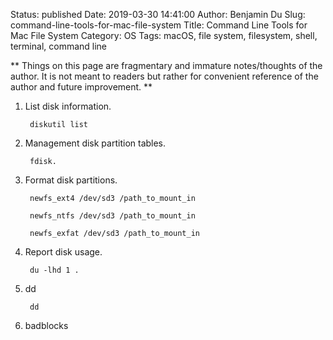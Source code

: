 Status: published
Date: 2019-03-30 14:41:00
Author: Benjamin Du
Slug: command-line-tools-for-mac-file-system
Title: Command Line Tools for Mac File System
Category: OS
Tags: macOS, file system, filesystem, shell, terminal, command line

**
Things on this page are fragmentary and immature notes/thoughts of the author.
It is not meant to readers but rather for convenient reference of the author and future improvement.
**

1. List disk information.

        diskutil list

2. Management disk partition tables.

        fdisk.

3. Format disk partitions.

        newfs_ext4 /dev/sd3 /path_to_mount_in

        newfs_ntfs /dev/sd3 /path_to_mount_in

        newfs_exfat /dev/sd3 /path_to_mount_in

4. Report disk usage.

        du -lhd 1 .

5. dd

        dd

6. badblocks

